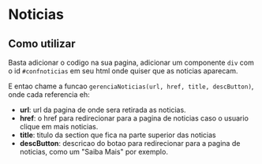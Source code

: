 # Noticias

## Como utilizar

Basta adicionar o codigo na sua pagina, adicionar um componente `div` com o id `#confnoticias` em seu html onde quiser que as noticias aparecam.

E entao chame a funcao `gerenciaNoticias(url, href, title, descButton)`, onde cada referencia eh:

- **url**: url da pagina de onde sera retirada as noticias.
- **href**: o href para redirecionar para a pagina de noticias caso o usuario clique em mais noticias.
- **title**: titulo da section que fica na parte superior das noticias
- **descButton**: descricao do botao para redirecionar para a pagina de noticias, como um "Saiba Mais" por exemplo.

